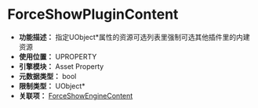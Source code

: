 ﻿# ForceShowPluginContent

- **功能描述：** 指定UObject*属性的资源可选列表里强制可选其他插件里的内建资源
- **使用位置：** UPROPERTY
- **引擎模块：** Asset Property
- **元数据类型：** bool
- **限制类型：** UObject*
- **关联项：** [ForceShowEngineContent](ForceShowEngineContent.md)

